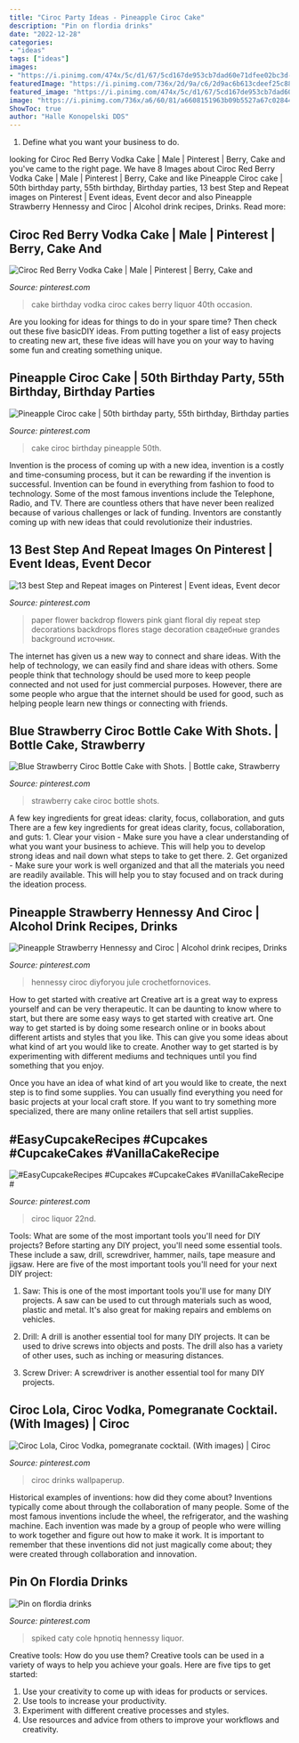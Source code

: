 ```yaml
---
title: "Ciroc Party Ideas - Pineapple Ciroc Cake"
description: "Pin on flordia drinks"
date: "2022-12-28"
categories:
- "ideas"
tags: ["ideas"]
images:
- "https://i.pinimg.com/474x/5c/d1/67/5cd167de953cb7dad60e71dfee02bc3d--mixed-drink-recipes-mixed-drinks.jpg"
featuredImage: "https://i.pinimg.com/736x/2d/9a/c6/2d9ac6b613cdeef25c88b31eaad3e5eb--st-birthday-pineapple.jpg"
featured_image: "https://i.pinimg.com/474x/5c/d1/67/5cd167de953cb7dad60e71dfee02bc3d--mixed-drink-recipes-mixed-drinks.jpg"
image: "https://i.pinimg.com/736x/a6/60/81/a6608151963b09b5527a67c02844ebf7.jpg"
ShowToc: true
author: "Halle Konopelski DDS"
---
```



1. Define what you want your business to do.

	

		
looking for Ciroc Red Berry Vodka Cake | Male | Pinterest | Berry, Cake and you've came to the right page. We have 8 Images about Ciroc Red Berry Vodka Cake | Male | Pinterest | Berry, Cake and like Pineapple Ciroc cake | 50th birthday party, 55th birthday, Birthday parties, 13 best Step and Repeat images on Pinterest | Event ideas, Event decor and also Pineapple Strawberry Hennessy and Ciroc | Alcohol drink recipes, Drinks. Read more:
		
    
## Ciroc Red Berry Vodka Cake | Male | Pinterest | Berry, Cake And

<img loading=lazy src="https://s-media-cache-ak0.pinimg.com/originals/2f/e7/94/2fe79434cef46e236c4ba35d0a60e00e.jpg" onerror="this.onerror=null;this.src='https://tse4.mm.bing.net/th?id=OIP.xMwSjj5w-S16dBnAim3IfQHaKm&amp;pid=15.1';" alt="Ciroc Red Berry Vodka Cake | Male | Pinterest | Berry, Cake and">

_Source: pinterest.com_

>cake birthday vodka ciroc cakes berry liquor 40th occasion. 

	

Are you looking for ideas for things to do in your spare time? Then check out these five basicDIY ideas. From putting together a list of easy projects to creating new art, these five ideas will have you on your way to having some fun and creating something unique.

    
## Pineapple Ciroc Cake | 50th Birthday Party, 55th Birthday, Birthday Parties

<img loading=lazy src="https://i.pinimg.com/736x/2d/9a/c6/2d9ac6b613cdeef25c88b31eaad3e5eb--st-birthday-pineapple.jpg" onerror="this.onerror=null;this.src='https://tse4.mm.bing.net/th?id=OIP.leYDAJyTeZxnNvEWDd5avAHaJ4&amp;pid=15.1';" alt="Pineapple Ciroc cake | 50th birthday party, 55th birthday, Birthday parties">

_Source: pinterest.com_

>cake ciroc birthday pineapple 50th. 

	

Invention is the process of coming up with a new idea, invention is a costly and time-consuming process, but it can be rewarding if the invention is successful. Invention can be found in everything from fashion to food to technology. Some of the most famous inventions include the Telephone, Radio, and TV. There are countless others that have never been realized because of various challenges or lack of funding. Inventors are constantly coming up with new ideas that could revolutionize their industries.

    
## 13 Best Step And Repeat Images On Pinterest | Event Ideas, Event Decor

<img loading=lazy src="https://i.pinimg.com/736x/2c/80/76/2c80766ba1ed9ffd1ba7051c3b8585ae--paper-flower-backdrop-flower-paper.jpg" onerror="this.onerror=null;this.src='https://tse4.mm.bing.net/th?id=OIP.v_yta4Uobyi2yHPeMGqLEQHaGG&amp;pid=15.1';" alt="13 best Step and Repeat images on Pinterest | Event ideas, Event decor">

_Source: pinterest.com_

>paper flower backdrop flowers pink giant floral diy repeat step decorations backdrops flores stage decoration свадебные grandes background источник. 

	

The internet has given us a new way to connect and share ideas. With the help of technology, we can easily find and share ideas with others. Some people think that technology should be used more to keep people connected and not used for just commercial purposes. However, there are some people who argue that the internet should be used for good, such as helping people learn new things or connecting with friends.

    
## Blue Strawberry Ciroc Bottle Cake With Shots. | Bottle Cake, Strawberry

<img loading=lazy src="https://i.pinimg.com/originals/d3/b5/50/d3b55010eb05ce0266d1c126719f108e.jpg" onerror="this.onerror=null;this.src='https://tse1.mm.bing.net/th?id=OIP.aJoNN75pFMaMN34eSehfoAHaJ4&amp;pid=15.1';" alt="Blue Strawberry Ciroc Bottle Cake with Shots. | Bottle cake, Strawberry">

_Source: pinterest.com_

>strawberry cake ciroc bottle shots. 

	

A few key ingredients for great ideas: clarity, focus, collaboration, and guts
There are a few key ingredients for great ideas clarity, focus, collaboration, and guts: 1. Clear your vision - Make sure you have a clear understanding of what you want your business to achieve. This will help you to develop strong ideas and nail down what steps to take to get there.
2. Get organized - Make sure your work is well organized and that all the materials you need are readily available. This will help you to stay focused and on track during the ideation process.

    
## Pineapple Strawberry Hennessy And Ciroc | Alcohol Drink Recipes, Drinks

<img loading=lazy src="https://i.pinimg.com/736x/bf/5e/2f/bf5e2f4474208d98dd96e12a0933d070.jpg" onerror="this.onerror=null;this.src='https://tse4.mm.bing.net/th?id=OIP.3n3bznGtiFhxDsB3IwDEqAHaNL&amp;pid=15.1';" alt="Pineapple Strawberry Hennessy and Ciroc | Alcohol drink recipes, Drinks">

_Source: pinterest.com_

>hennessy ciroc diyforyou jule crochetfornovices. 

	

How to get started with creative art
Creative art is a great way to express yourself and can be very therapeutic. It can be daunting to know where to start, but there are some easy ways to get started with creative art.
One way to get started is by doing some research online or in books about different artists and styles that you like. This can give you some ideas about what kind of art you would like to create. Another way to get started is by experimenting with different mediums and techniques until you find something that you enjoy.

Once you have an idea of what kind of art you would like to create, the next step is to find some supplies. You can usually find everything you need for basic projects at your local craft store. If you want to try something more specialized, there are many online retailers that sell artist supplies.

    
## #EasyCupcakeRecipes #Cupcakes #CupcakeCakes #VanillaCakeRecipe #

<img loading=lazy src="https://i.pinimg.com/originals/02/9e/65/029e65f51d885e78788388f2c264b55c.jpg" onerror="this.onerror=null;this.src='https://tse4.mm.bing.net/th?id=OIP.QpRB0mrSORGd2ydbxxmwzQHaI6&amp;pid=15.1';" alt="#EasyCupcakeRecipes #Cupcakes #CupcakeCakes #VanillaCakeRecipe #">

_Source: pinterest.com_

>ciroc liquor 22nd. 

	

Tools: What are some of the most important tools you'll need for DIY projects?
Before starting any DIY project, you'll need some essential tools. These include a saw, drill, screwdriver, hammer, nails, tape measure and jigsaw. Here are five of the most important tools you'll need for your next DIY project: 
1) Saw: This is one of the most important tools you'll use for many DIY projects. A saw can be used to cut through materials such as wood, plastic and metal. It's also great for making repairs and emblems on vehicles. 

2) Drill: A drill is another essential tool for many DIY projects. It can be used to drive screws into objects and posts. The drill also has a variety of other uses, such as inching or measuring distances. 

3) Screw Driver: A screwdriver is another essential tool for many DIY projects.

    
## Ciroc Lola, Ciroc Vodka, Pomegranate Cocktail. (With Images) | Ciroc

<img loading=lazy src="https://i.pinimg.com/474x/5c/d1/67/5cd167de953cb7dad60e71dfee02bc3d--mixed-drink-recipes-mixed-drinks.jpg" onerror="this.onerror=null;this.src='https://tse3.mm.bing.net/th?id=OIP.FCIdPY8v8Jxrrjn_sJ3vcAAAAA&amp;pid=15.1';" alt="Ciroc Lola, Ciroc Vodka, pomegranate cocktail. (With images) | Ciroc">

_Source: pinterest.com_

>ciroc drinks wallpaperup. 

	

Historical examples of inventions: how did they come about?
Inventions typically come about through the collaboration of many people. Some of the most famous inventions include the wheel, the refrigerator, and the washing machine. Each invention was made by a group of people who were willing to work together and figure out how to make it work. It is important to remember that these inventions did not just magically come about; they were created through collaboration and innovation.

    
## Pin On Flordia Drinks

<img loading=lazy src="https://i.pinimg.com/736x/a6/60/81/a6608151963b09b5527a67c02844ebf7.jpg" onerror="this.onerror=null;this.src='https://tse4.mm.bing.net/th?id=OIP.1xOH3gTafYVnlmqriTKV3wHaNK&amp;pid=15.1';" alt="Pin on flordia drinks">

_Source: pinterest.com_

>spiked caty cole hpnotiq hennessy liquor. 

	

Creative tools: How do you use them?
Creative tools can be used in a variety of ways to help you achieve your goals. Here are five tips to get started: 
1. Use your creativity to come up with ideas for products or services.
2. Use tools to increase your productivity.
3. Experiment with different creative processes and styles.
4. Use resources and advice from others to improve your workflows and creativity.


